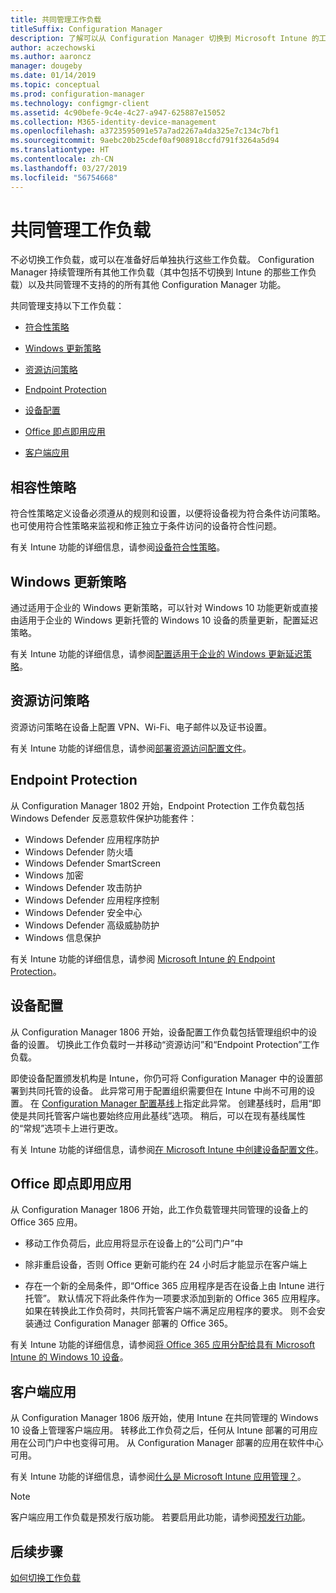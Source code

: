 ```yaml
---
title: 共同管理工作负载
titleSuffix: Configuration Manager
description: 了解可以从 Configuration Manager 切换到 Microsoft Intune 的工作负载。
author: aczechowski
ms.author: aaroncz
manager: dougeby
ms.date: 01/14/2019
ms.topic: conceptual
ms.prod: configuration-manager
ms.technology: configmgr-client
ms.assetid: 4c90befe-9c4e-4c27-a947-625887e15052
ms.collection: M365-identity-device-management
ms.openlocfilehash: a3723595091e57a7ad2267a4da325e7c134c7bf1
ms.sourcegitcommit: 9aebc20b25cdef0af908918ccfd791f3264a5d94
ms.translationtype: HT
ms.contentlocale: zh-CN
ms.lasthandoff: 03/27/2019
ms.locfileid: "56754668"
---
```

# <a name="co-management-workloads"></a>共同管理工作负载

不必切换工作负载，或可以在准备好后单独执行这些工作负载。 Configuration Manager 持续管理所有其他工作负载（其中包括不切换到 Intune 的那些工作负载）以及共同管理不支持的的所有其他 Configuration Manager 功能。

共同管理支持以下工作负载：

- [符合性策略](#compliance-policies)  

- [Windows 更新策略](#windows-update-policies)  

- [资源访问策略](#resource-access-policies)  

- [Endpoint Protection](#endpoint-protection)  

- [设备配置](#device-configuration)  

- [Office 即点即用应用](#office-click-to-run-apps)  

- [客户端应用](#client-apps)  



## <a name="compliance-policies"></a>相容性策略 

符合性策略定义设备必须遵从的规则和设置，以便将设备视为符合条件访问策略。 也可使用符合性策略来监视和修正独立于条件访问的设备符合性问题。 

有关 Intune 功能的详细信息，请参阅[设备符合性策略](https://docs.microsoft.com/intune/device-compliance-get-started)。  



## <a name="windows-update-policies"></a>Windows 更新策略

通过适用于企业的 Windows 更新策略，可以针对 Windows 10 功能更新或直接由适用于企业的 Windows 更新托管的 Windows 10 设备的质量更新，配置延迟策略。 

有关 Intune 功能的详细信息，请参阅[配置适用于企业的 Windows 更新延迟策略](https://docs.microsoft.com/intune/windows-update-for-business-configure)。  



## <a name="resource-access-policies"></a>资源访问策略

资源访问策略在设备上配置 VPN、Wi-Fi、电子邮件以及证书设置。 

有关 Intune 功能的详细信息，请参阅[部署资源访问配置文件](https://docs.microsoft.com/intune/device-profiles)。



## <a name="endpoint-protection"></a>Endpoint Protection
<!--1357365-->

从 Configuration Manager 1802 开始，Endpoint Protection 工作负载包括 Windows Defender 反恶意软件保护功能套件： 

- Windows Defender 应用程序防护  
- Windows Defender 防火墙  
- Windows Defender SmartScreen  
- Windows 加密  
- Windows Defender 攻击防护  
- Windows Defender 应用程序控制  
- Windows Defender 安全中心  
- Windows Defender 高级威胁防护  
- Windows 信息保护  

有关 Intune 功能的详细信息，请参阅 [Microsoft Intune 的 Endpoint Protection](https://docs.microsoft.com/intune/endpoint-protection-windows-10)。



## <a name="device-configuration"></a>设备配置
<!--1357903-->

从 Configuration Manager 1806 开始，设备配置工作负载包括管理组织中的设备的设置。 切换此工作负载时一并移动“资源访问”和“Endpoint Protection”工作负载。

即使设备配置颁发机构是 Intune，你仍可将 Configuration Manager 中的设置部署到共同托管的设备。 此异常可用于配置组织需要但在 Intune 中尚不可用的设置。 在 [Configuration Manager 配置基线](/sccm/compliance/deploy-use/create-configuration-baselines)上指定此异常。 创建基线时，启用“即使是共同托管客户端也要始终应用此基线”选项。 稍后，可以在现有基线属性的“常规”选项卡上进行更改。  

有关 Intune 功能的详细信息，请参阅[在 Microsoft Intune 中创建设备配置文件](https://docs.microsoft.com/intune/device-profile-create)。  



## <a name="office-click-to-run-apps"></a>Office 即点即用应用
<!--1357841-->

从 Configuration Manager 1806 开始，此工作负载管理共同管理的设备上的 Office 365 应用。 

- 移动工作负荷后，此应用将显示在设备上的“公司门户”中  

- 除非重启设备，否则 Office 更新可能约在 24 小时后才能显示在客户端上  

- 存在一个新的全局条件，即“Office 365 应用程序是否在设备上由 Intune 进行托管”。 默认情况下将此条件作为一项要求添加到新的 Office 365 应用程序。 如果在转换此工作负荷时，共同托管客户端不满足应用程序的要求。 则不会安装通过 Configuration Manager 部署的 Office 365。  

有关 Intune 功能的详细信息，请参阅[将 Office 365 应用分配给具有 Microsoft Intune 的 Windows 10 设备](https://docs.microsoft.com/intune/apps-add-office365)。 



## <a name="client-apps"></a>客户端应用
<!--1357892-->

从 Configuration Manager 1806 版开始，使用 Intune 在共同管理的 Windows 10 设备上管理客户端应用。 转移此工作负荷之后，任何从 Intune 部署的可用应用在公司门户中也变得可用。 从 Configuration Manager 部署的应用在软件中心可用。

有关 Intune 功能的详细信息，请参阅[什么是 Microsoft Intune 应用管理？](https://docs.microsoft.com/intune/app-management)。 

> [!Note]  
> 客户端应用工作负载是预发行版功能。 若要启用此功能，请参阅[预发行功能](/sccm/core/servers/manage/pre-release-features)。  



## <a name="next-steps"></a>后续步骤

[如何切换工作负载](/sccm/comanage/how-to-switch-workloads)  


